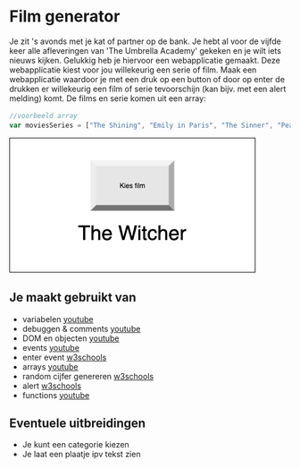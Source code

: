 # Film generator
Je zit 's avonds met je kat of partner op de bank. Je hebt al voor de vijfde keer alle afleveringen van 'The Umbrella Academy' gekeken en je wilt iets nieuws kijken. Gelukkig heb je hiervoor een webapplicatie gemaakt. Deze webapplicatie kiest voor jou willekeurig een serie of film. Maak een webapplicatie waardoor je met een druk op een button of door op enter de drukken er willekeurig een film of serie tevoorschijn (kan bijv. met een alert melding) komt. De films en serie komen uit een array:


```javascript
//voorbeeld array
var moviesSeries = ["The Shining", "Emily in Paris", "The Sinner", "Peaky Blinders", "Notting Hill"];
```

![Film ui](images/Film-ui.png)

## Je maakt gebruikt van
- variabelen [youtube](https://www.youtube.com/watch?v=HfWaYjRrIM4)
- debuggen & comments [youtube](https://www.youtube.com/watch?v=XUYCOm38SWY)
- DOM en objecten [youtube](https://www.youtube.com/watch?v=k81rBKqwDhU)
- events [youtube](https://www.youtube.com/watch?v=6jYEabxJXxg)
- enter event [w3schools](https://www.w3schools.com/howto/howto_js_trigger_button_enter.asp)
- arrays [youtube](https://www.youtube.com/watch?v=Z-l1IAbq3qg)
- random cijfer genereren [w3schools](https://www.w3schools.com/js/js_random.asp)
- alert [w3schools](https://www.w3schools.com/jsref/met_win_alert.asp)
- functions [youtube](https://www.youtube.com/watch?v=zC5cvaETdyQ)

## Eventuele uitbreidingen
- Je kunt een categorie kiezen
- Je laat een plaatje ipv tekst zien 